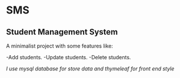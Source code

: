 
#  **SMS**

## Student Management System

A minimalist project with some features like: 

  -Add students.
  -Update students.
  -Delete students.


*I use mysql database for store data and thymeleaf for front end style*
